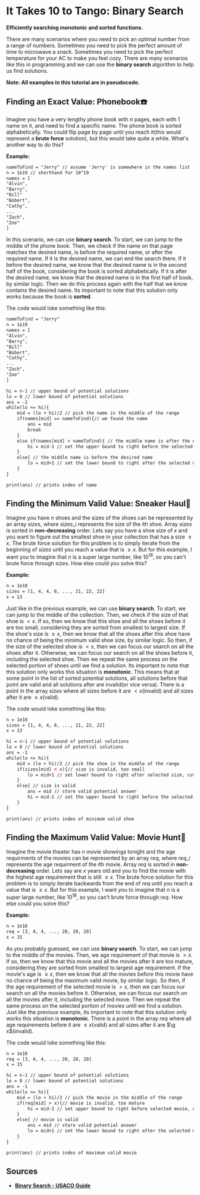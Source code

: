 # **It Takes 10 to Tango:** Binary Search
**Efficiently searching monotonic and sorted functions.**

There are many scenarios where you need to pick an optimal number from a range of numbers. Sometimes you need to pick the perfect amount of time to microwave a snack. Sometimes you need to pick the perfect temperature for your AC to make you feel cozy. There are many scenarios like this in programming and we can use the **binary search** algorithm to help us find solutions.

**Note: All examples in this tutorial are in pseudocode.**

## Finding an Exact Value: Phonebook☎️ 
Imagine you have a very lengthy phone book with $n$ pages, each with 1 name on it, and need to find a specific name. The phone book is sorted alphabetically. You could flip page by page until you reach it(this would represent a **brute force** solution), but this would take quite a while. What's another way to do this?

**Example:**
```html
nameToFind = "Jerry" // assume 'Jerry' is somewhere in the names list
n = 1e19 // shorthand for 10^19
names = [
"Alvin",
"Barry",
"Bill"
"Bobert",
"Cathy",
...
"Zach",
"Zoe"
]
```

In this scenario, we can use **binary search**. To start, we can jump to the middle of the phone book. Then, we check if the name on that page matches the desired name, is before the required name, or after the required name. If it is the desired name, we can end the search there. If it before the desired name, we know that the desired name is in the second half of the book, considering the book is sorted alphabetically. If it is after the desired name, we know that the desired name is in the first half of book, by similar logic. Then we do this process again with the half that we know contains the desired name. Its important to note that this solution only works because the book is **sorted**.

The code would loke something like this:
```html
nameToFind = "Jerry"
n = 1e19
names = [
"Alvin",
"Barry",
"Bill"
"Bobert",
"Cathy",
...
"Zach",
"Zoe"
]

hi = n-1 // upper bound of potential solutions
lo = 0 // lower bound of potential solutions
ans = -1
while(lo <= hi){
    mid = (lo + hi)/2 // pick the name in the middle of the range
    if(names[mid] == nameToFind){// we found the name
        ans = mid
        break
    }
    else if(names[mid] > nameToFind){ // the middle name is after the desired name
        hi = mid-1 // set the upper bound to right before the selected middle name, cutting off the second half potential solutions
    }
    else{ // the middle name is before the desired name
        lo = mid+1 // set the lower bound to right after the selected middle name, cutting off the first half of potential solutions
    }
}

print(ans) // prints index of name
```

## Finding the Minimum Valid Value: Sneaker Haul👟
Imagine you have $n$ shoes and the sizes of the shoes can be represented by an array $sizes$, where $sizes\_i$ represents the size of the $i$th shoe. Array $sizes$ is sorted in **non-decreasing** order. Lets say you have a shoe size of $x$ and you want to figure out the smallest shoe in your collection that has a size $\ge x$. The brute force solution for this problem is to simply iterate from the beginning of $sizes$ until you reach a value that is $\ge x$. But for this example, I want you to imagine that $n$ is a super large number, like $10^{18}$, so you can't brute force through $sizes$. How else could you solve this? 

**Example:**
```html
n = 1e18
sizes = [1, 4, 4, 6, ..., 21, 22, 22]
x = 13
```

Just like in the previous example, we can use **binary search**. To start, we can jump to the middle of the collection. Then, we check if the size of that shoe is $<x$. If so, then we know that this shoe and all the shoes before it are too small, considering they are sorted from smallest to largest size. If the shoe's size is $\ge x$, then we know that all the shoes after this shoe have no chance of being the minimum valid shoe size, by similar logic. So then, if the size of the selected shoe is $<x$, then we can focus our search on all the shoes after it. Otherwise, we can focus our search on all the shoes before it, including the selected shoe. Then we repeat the same process on the selected portion of shoes until we find a solution. Its important to note that this solution only works this situation is **monotonic**. This means that at some point in the list of sorted potential solutions, all solutions before that point are valid and all solutions after are invalid(or vice versa). There is a point in the array $sizes$ where all sizes before it are $<x$(invalid) and all sizes after it are $\ge x$(valid).

The code would loke something like this:
```html
n = 1e18
sizes = [1, 4, 4, 6, ..., 21, 22, 22]
x = 13

hi = n-1 // upper bound of potential solutions
lo = 0 // lower bound of potential solutions
ans = -1
while(lo <= hi){
    mid = (lo + hi)/2 // pick the shoe in the middle of the range
    if(sizes[mid] < x){// size is invalid, too small
        lo = mid+1 // set lower bound to right after selected size, cutting off first half of potential solutions
    }
    else{ // size is valid
        ans = mid // store valid potential answer
        hi = mid-1 // set the upper bound to right before the selected size, cutting off the second half potential solutions
    }
}

print(ans) // prints index of minimum valid shoe
```

## Finding the Maximum Valid Value: Movie Hunt🍿
Imagine the movie theater has $n$ movie showings tonight and the age requirments of the movies can be represented by an array $req$, where $req\_i$ represents the age requirment of the $i$th movie. Array $req$ is sorted in **non-decreasing** order. Lets say are $x$ years old and you to find the movie with the highest age requirement that is still $\le x$. The brute force solution for this problem is to simply iterate backwards from the end of $req$ until you reach a value that is $\le x$. But for this example, I want you to imagine that $n$ is a super large number, like $10^{18}$, so you can't brute force through $req$. How else could you solve this?

**Example:**
```html
n = 1e18
req = [3, 4, 4, ..., 20, 20, 20]
x = 15
```

As you probably guessed, we can use **binary search**. To start, we can jump to the middle of the movies. Then, we age requirement of that movie is $>x$. If so, then we know that this movie and all the movies after it are too mature, considering they are sorted from smallest to largest age requirement. If the movie's age is $\le x$, then we know that all the movies before this movie have no chance of being the maximum valid movie, by similar logic. So then, if the age requirement of the selected movie is $>x$, then we can focus our search on all the movies before it. Otherwise, we can focus our search on all the movies after it, including the selected move. Then we repeat the same process on the selected portion of movies until we find a solution. Just like the previous example, its important to note that this solution only works this situation is **monotonic**. There is a point in the array $req$ where all age requirements before it are $\le x$(valid) and all sizes after it are $\g x$(invalid).

The code would loke something like this:
```html
n = 1e18
req = [3, 4, 4, ..., 20, 20, 20]
x = 15

hi = n-1 // upper bound of potential solutions
lo = 0 // lower bound of potential solutions
ans = -1
while(lo <= hi){
    mid = (lo + hi)/2 // pick the movie in the middle of the range
    if(req[mid] > x){// movie is invalid, too mature
        hi = mid-1 // set upper bound to right before selected movie, cutting off second half of potential solutions
    }
    else{ // movie is valid
        ans = mid // store valid potential answer
        lo = mid+1 // set the lower bound to right after the selected movie, cutting off the first half potential solutions
    }
}

print(ans) // prints index of maximum valid movie
```
## Sources
- **[Binary Search - USACO Guide](https://usaco.guide/silver/binary-search)**